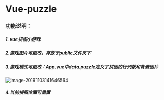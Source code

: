 # Vue-puzzle

### 功能说明：

##### 1. vue拼图小游戏

##### 2.游戏图片可更改，存放于public文件夹下

##### 3.游戏模式可更改：App.vue中data.puzzle定义了拼图的行列数和背景图片

![image-20191103141646564](C:\Users\25345\AppData\Roaming\Typora\typora-user-images\image-20191103141646564.png)

##### 4.当前拼图位置可重置